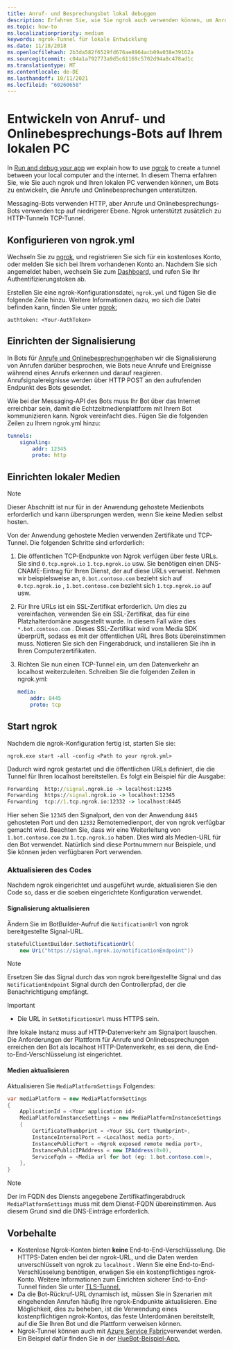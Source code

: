 ```yaml
---
title: Anruf- und Besprechungsbot lokal debuggen
description: Erfahren Sie, wie Sie ngrok auch verwenden können, um Anrufe und Onlinebesprechungs-Bots auf Ihrem lokalen PC zu entwickeln.
ms.topic: how-to
ms.localizationpriority: medium
keywords: ngrok-Tunnel für lokale Entwicklung
ms.date: 11/18/2018
ms.openlocfilehash: 2b3da582f6529fd676ae8964acb09a038e39162a
ms.sourcegitcommit: c04a1a792773a9d5c61169c5702d94a8c478ad1c
ms.translationtype: MT
ms.contentlocale: de-DE
ms.lasthandoff: 10/11/2021
ms.locfileid: "60260658"
---
```

# <a name="develop-calling-and-online-meeting-bots-on-your-local-pc"></a>Entwickeln von Anruf- und Onlinebesprechungs-Bots auf Ihrem lokalen PC

In [Run and debug your app](../../concepts/build-and-test/debug.md) we explain how to use [ngrok](https://ngrok.com) to create a tunnel between your local computer and the internet. In diesem Thema erfahren Sie, wie Sie auch ngrok und Ihren lokalen PC verwenden können, um Bots zu entwickeln, die Anrufe und Onlinebesprechungen unterstützen.

Messaging-Bots verwenden HTTP, aber Anrufe und Onlinebesprechungs-Bots verwenden tcp auf niedrigerer Ebene. Ngrok unterstützt zusätzlich zu HTTP-Tunneln TCP-Tunnel. 

## <a name="configure-ngrokyml"></a>Konfigurieren von ngrok.yml

Wechseln Sie zu [ngrok,](https://ngrok.com) und registrieren Sie sich für ein kostenloses Konto, oder melden Sie sich bei Ihrem vorhandenen Konto an. Nachdem Sie sich angemeldet haben, wechseln Sie zum [Dashboard,](https://dashboard.ngrok.com) und rufen Sie Ihr Authentifizierungstoken ab.

Erstellen Sie eine ngrok-Konfigurationsdatei, `ngrok.yml` und fügen Sie die folgende Zeile hinzu. Weitere Informationen dazu, wo sich die Datei befinden kann, finden Sie unter [ngrok:](https://ngrok.com/docs#config)

  `authtoken: <Your-AuthToken>`

## <a name="set-up-signaling"></a>Einrichten der Signalisierung

In Bots für [Anrufe und Onlinebesprechungen](./calls-meetings-bots-overview.md)haben wir die Signalisierung von Anrufen darüber besprochen, wie Bots neue Anrufe und Ereignisse während eines Anrufs erkennen und darauf reagieren. Anrufsignalereignisse werden über HTTP POST an den aufrufenden Endpunkt des Bots gesendet.

Wie bei der Messaging-API des Bots muss Ihr Bot über das Internet erreichbar sein, damit die Echtzeitmedienplattform mit Ihrem Bot kommunizieren kann. Ngrok vereinfacht dies. Fügen Sie die folgenden Zeilen zu Ihrem ngrok.yml hinzu:

```yaml
tunnels:
    signaling:
        addr: 12345
        proto: http
```

## <a name="set-up-local-media"></a>Einrichten lokaler Medien

> [!NOTE]
> Dieser Abschnitt ist nur für in der Anwendung gehostete Medienbots erforderlich und kann übersprungen werden, wenn Sie keine Medien selbst hosten.

Von der Anwendung gehostete Medien verwenden Zertifikate und TCP-Tunnel. Die folgenden Schritte sind erforderlich:

1. Die öffentlichen TCP-Endpunkte von Ngrok verfügen über feste URLs. Sie sind `0.tcp.ngrok.io` `1.tcp.ngrok.io` usw. Sie benötigen einen DNS-CNAME-Eintrag für Ihren Dienst, der auf diese URLs verweist. Nehmen wir beispielsweise an, `0.bot.contoso.com` bezieht sich auf `0.tcp.ngrok.io` , `1.bot.contoso.com` bezieht sich `1.tcp.ngrok.io` auf usw.
2. Für Ihre URLs ist ein SSL-Zertifikat erforderlich. Um dies zu vereinfachen, verwenden Sie ein SSL-Zertifikat, das für eine Platzhalterdomäne ausgestellt wurde. In diesem Fall wäre dies `*.bot.contoso.com` . Dieses SSL-Zertifikat wird vom Media SDK überprüft, sodass es mit der öffentlichen URL Ihres Bots übereinstimmen muss. Notieren Sie sich den Fingerabdruck, und installieren Sie ihn in Ihren Computerzertifikaten.
3. Richten Sie nun einen TCP-Tunnel ein, um den Datenverkehr an localhost weiterzuleiten. Schreiben Sie die folgenden Zeilen in ngrok.yml:

    ```yaml
    media:
        addr: 8445
        proto: tcp
    ```

## <a name="start-ngrok"></a>Start ngrok

Nachdem die ngrok-Konfiguration fertig ist, starten Sie sie:

  `ngrok.exe start -all -config <Path to your ngrok.yml>`

Dadurch wird ngrok gestartet und die öffentlichen URLs definiert, die die Tunnel für Ihren localhost bereitstellen. Es folgt ein Beispiel für die Ausgabe:

```cmd
Forwarding  http://signal.ngrok.io -> localhost:12345
Forwarding  https://signal.ngrok.io -> localhost:12345
Forwarding  tcp://1.tcp.ngrok.io:12332 -> localhost:8445
```

Hier sehen Sie `12345` den Signalport, den von der Anwendung `8445` gehosteten Port und den `12332` Remotemedienport, der von ngrok verfügbar gemacht wird. Beachten Sie, dass wir eine Weiterleitung von `1.bot.contoso.com` zu `1.tcp.ngrok.io` haben. Dies wird als Medien-URL für den Bot verwendet. Natürlich sind diese Portnummern nur Beispiele, und Sie können jeden verfügbaren Port verwenden.

### <a name="update-code"></a>Aktualisieren des Codes

Nachdem ngrok eingerichtet und ausgeführt wurde, aktualisieren Sie den Code so, dass er die soeben eingerichtete Konfiguration verwendet.

#### <a name="update-signaling"></a>Signalisierung aktualisieren

Ändern Sie im BotBuilder-Aufruf die `NotificationUrl` von ngrok bereitgestellte Signal-URL.

```csharp
statefulClientBuilder.SetNotificationUrl(
    new Uri("https://signal.ngrok.io/notificationEndpoint"))
```

> [!NOTE]
> Ersetzen Sie das Signal durch das von ngrok bereitgestellte Signal und das `NotificationEndpoint` Signal durch den Controllerpfad, der die Benachrichtigung empfängt.

> [!IMPORTANT]
> * Die URL in `SetNotificationUrl` muss HTTPS sein.
> 
> Ihre lokale Instanz muss auf HTTP-Datenverkehr am Signalport lauschen. Die Anforderungen der Plattform für Anrufe und Onlinebesprechungen erreichen den Bot als localhost HTTP-Datenverkehr, es sei denn, die End-to-End-Verschlüsselung ist eingerichtet.

#### <a name="update-media"></a>Medien aktualisieren

Aktualisieren Sie `MediaPlatformSettings` Folgendes:

```csharp
var mediaPlatform = new MediaPlatformSettings
{
    ApplicationId = <Your application id>
    MediaPlatformInstanceSettings = new MediaPlatformInstanceSettings
    {
        CertificateThumbprint = <Your SSL Cert thumbprint>,
        InstanceInternalPort = <Localhost media port>,
        InstancePublicPort = <Ngrok exposed remote media port>,
        InstancePublicIPAddress = new IPAddress(0x0),
        ServiceFqdn = <Media url for bot (eg: 1.bot.contoso.com)>,
    },
}
```

> [!NOTE]
> Der im FQDN des Diensts angegebene Zertifikatfingerabdruck `MediaPlatformSettings` muss mit dem Dienst-FQDN übereinstimmen. Aus diesem Grund sind die DNS-Einträge erforderlich.

## <a name="caveats"></a>Vorbehalte

- Kostenlose Ngrok-Konten bieten **keine** End-to-End-Verschlüsselung. Die HTTPS-Daten enden bei der ngrok-URL, und die Daten werden unverschlüsselt von ngrok zu `localhost` . Wenn Sie eine End-to-End-Verschlüsselung benötigen, erwägen Sie ein kostenpflichtiges ngrok-Konto. Weitere Informationen zum Einrichten sicherer End-to-End-Tunnel finden Sie unter [TLS-Tunnel.](https://ngrok.com/docs#tls)
- Da die Bot-Rückruf-URL dynamisch ist, müssen Sie in Szenarien mit eingehenden Anrufen häufig Ihre ngrok-Endpunkte aktualisieren. Eine Möglichkeit, dies zu beheben, ist die Verwendung eines kostenpflichtigen ngrok-Kontos, das feste Unterdomänen bereitstellt, auf die Sie Ihren Bot und die Plattform verweisen können.
- Ngrok-Tunnel können auch mit [Azure Service Fabric](/azure/service-fabric/service-fabric-overview)verwendet werden. Ein Beispiel dafür finden Sie in der [HueBot-Beispiel-App.](https://github.com/microsoftgraph/microsoft-graph-comms-samples/tree/master/Samples/V1.0Samples/LocalMediaSamples/HueBot/HueBot)

 
